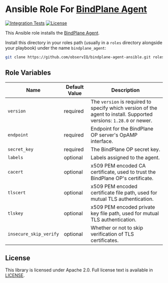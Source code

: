 Ansible Role For [BindPlane Agent](https://github.com/observIQ/observiq-otel-collector)
==========================

[![Integration Tests](https://github.com/observIQ/observiq-agent-ansible/actions/workflows/integration.yml/badge.svg)](https://github.com/observIQ/observiq-agent-ansible/actions/workflows/integration.yml)
[![License](https://img.shields.io/badge/License-Apache%202.0-blue.svg)](https://opensource.org/licenses/Apache-2.0)

This Ansible role installs the [BindPlane Agent](https://github.com/observIQ/observiq-otel-collector).

Install this directory in your roles path (usually in a `roles` directory
alongside your playbook) under the name `bindplane_agent`:

```bash
git clone https://github.com/observIQ/bindplane-agent-ansible.git roles/bindplane_agent 
```

Role Variables
--------------

| Name           | Default Value        | Description                                                                                                         | 
| -------------- | -------------------- | ------------------------------------------------------------------------------------------------------------------  |
| `version`      | required             | The `version` is required to specify which version of the agent to install. Supported versions: `1.28.0` or newer.  | 
| `endpoint`     | required             | Endpoint for the BindPlane OP server's OpAMP interface.                                                             | 
| `secret_key`   | required             | The BindPlane OP secret key.                                                                                        | 
| `labels`       | optional             | Labels assigned to the agent.                                                                                       |
| `cacert`       | optional             | x509 PEM encoded CA certificate, used to trust the BindPlane OP's certificate.                                      |
| `tlscert`      | optional             | x509 PEM encoded certificate file path, used for mutual TLS authentication.                                         |
| `tlskey`       | optional             | x509 PEM encoded private key file path, used for mutual TLS authentication.                                         |
| `insecure_skip_verify` | optional     | Whether or not to skip verification of TLS certificates. |

## License

This library is licensed under Apache 2.0. Full license text is available in [LICENSE](LICENSE).
